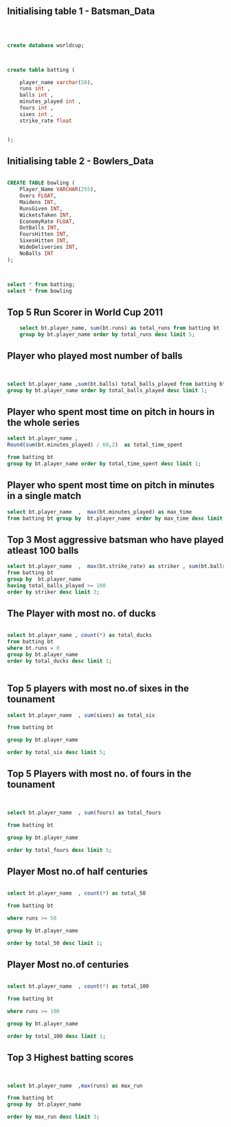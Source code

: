##  Initialising table 1 - Batsman_Data


```sql



create database worldcup;



create table batting (

	player_name varchar(50),
    runs int ,
    balls int ,
    minutes_played int ,
    fours int ,
    sixes int ,
    strike_rate float 
    

);

```

##  Initialising table 2 - Bowlers_Data

```sql

CREATE TABLE bowling (
    Player_Name VARCHAR(255),
    Overs FLOAT,
    Maidens INT,
    RunsGiven INT,
    WicketsTaken INT,
    EconomyRate FLOAT,
    DotBalls INT,
    FoursHitten INT,
    SixesHitten INT,
    WideDeliveries INT,
    NoBalls INT
);

```

```sql


select * from batting;
select * from bowling


```


##  Top 5 Run Scorer in World Cup 2011

```sql
    select bt.player_name, sum(bt.runs) as total_runs from batting bt
    group by bt.player_name order by total_runs desc limit 5;

```

## Player who played most number of balls 


```sql


select bt.player_name ,sum(bt.balls) total_balls_played from batting bt
group by bt.player_name order by total_balls_played desc limit 1;

```



##  Player who spent most time on pitch in hours in the whole series 

```sql
select bt.player_name ,
Round(sum(bt.minutes_played) / 60,2)  as total_time_spent 

from batting bt
group by bt.player_name order by total_time_spent desc limit 1;
```

##  Player who spent most time on pitch in minutes in a single match
```sql
select bt.player_name  ,  max(bt.minutes_played) as max_time 
from batting bt group by  bt.player_name  order by max_time desc limit 1;

```
## Top 3 Most aggressive batsman who have played atleast 100 balls 

```sql
select bt.player_name  ,  max(bt.strike_rate) as striker , sum(bt.balls)  as total_balls_played
from batting bt
group by  bt.player_name 
having total_balls_played >= 100
order by striker desc limit 3;
```

## The Player with most no. of ducks


```sql

select bt.player_name , count(*) as total_ducks 
from batting bt 
where bt.runs = 0 
group by bt.player_name
order by total_ducks desc limit 1;



```


## Top 5 players with most no.of sixes in the tounament


```sql
select bt.player_name  , sum(sixes) as total_six

from batting bt 

group by bt.player_name

order by total_six desc limit 5;
```


## Top 5 Players with most no. of fours in the tounament


```sql


select bt.player_name  , sum(fours) as total_fours

from batting bt 

group by bt.player_name

order by total_fours desc limit 5;


```




## Player Most no.of half centuries 

```sql

select bt.player_name  , count(*) as total_50

from batting bt 

where runs >= 50 

group by bt.player_name

order by total_50 desc limit 1;

```
## Player Most no.of centuries 


```sql

select bt.player_name  , count(*) as total_100

from batting bt 

where runs >= 100 

group by bt.player_name

order by total_100 desc limit 1;

```

##  Top 3 Highest batting scores 


```sql


select bt.player_name  ,max(runs) as max_run

from batting bt 
group by  bt.player_name

order by max_run desc limit 3;

```
